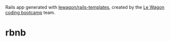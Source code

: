 Rails app generated with [lewagon/rails-templates](https://github.com/lewagon/rails-templates), created by the [Le Wagon coding bootcamp](https://www.lewagon.com) team.
# rbnb
